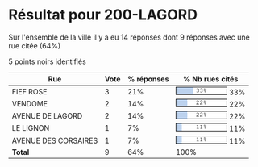 # Résultat pour 200-LAGORD

Sur l'ensemble de la ville il y a eu 14 réponses dont 9 réponses avec une rue citée (64%)

5 points noirs identifiés

| Rue | Vote | % réponses | % Nb rues cités|
|-----|------|------------|----------------|
| FIEF ROSE | 3 | 21% | <img src="../../img/bar_33.gif" />&nbsp;33%|
| VENDOME | 2 | 14% | <img src="../../img/bar_22.gif" />&nbsp;22%|
| AVENUE DE LAGORD | 2 | 14% | <img src="../../img/bar_22.gif" />&nbsp;22%|
| LE LIGNON | 1 | 7% | <img src="../../img/bar_11.gif" />&nbsp;11%|
| AVENUE DES CORSAIRES | 1 | 7% | <img src="../../img/bar_11.gif" />&nbsp;11%|
| **Total** | 9 | 64% | 100%|
